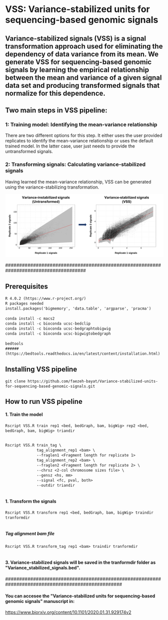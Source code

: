 # VSS: Variance-stabilized units for sequencing-based genomic signals

## Variance-stabilized signals (VSS) is a signal transformation approach used for eliminating the dependency of data variance from its mean. We generate VSS for sequencing-based genomic signals by learning the empirical relationship between the mean and variance of a given signal data set and producing transformed signals that normalize for this dependence.
## Two main steps in VSS pipeline:
### 1: Training model: Identifying the mean-variance relationship
There are two different options for this step. It either uses the user provided replicates to identify the mean-variance relationship or uses the default trained model. In the latter case, user just needs to provide the untransformed signals.
### 2: Transforming signals: Calculating variance-stabilized signals
Having learned the mean-variance relationship, VSS can be generated using the variance-stabilizing transformation. 



<img src="https://github.com/faezeh-bayat/Variance-stabilized-units-for-sequencing-based-genomic-signals/blob/master/bin/VSS_general_schematic/VSS_schematic.png" width="800"/>

#####################################################################################

## Prerequisites
```
R 4.0.2 (https://www.r-project.org/)
R packages needed
install.packages('bigmemory', 'data.table', 'argparse', 'pracma')

conda install -c macs2
conda install -c bioconda ucsc-bedclip
conda install -c bioconda ucsc-bedgraphtobigwig
conda install -c bioconda ucsc-bigwigtobedgraph

bedtools
######(https://bedtools.readthedocs.io/en/latest/content/installation.html)
```

## Installing VSS pipeline
```
git clone https://github.com/faezeh-bayat/Variance-stabilized-units-for-sequencing-based-genomic-signals.git
```

## How to run VSS pipeline
#### 1. Train the model
```
Rscript VSS.R train rep1 <bed, bedGraph, bam, bigWig> rep2 <bed, bedGraph, bam, bigWig> triandir
               
```

```
Rscript VSS.R train_tag \
              tag_alignment_rep1 <bam> \
              --fraglen1 <Fragment length for replicate 1>
              tag_alignment_rep2 <bam> \
              --fraglen2 <Fragment length for replicate 2> \
              --chrsz <2-col chromosome sizes file> \
              --gensz <hs, mm>
              --signal <fc, pval, both> 
              --outdir triandir
             
```
#### 1. Transform the signals
 
```
Rscript VSS.R transform rep1 <bed, bedGraph, bam, bigWig> traindir tranformdir
               
```
##### Tag alignment bam file
```
Rscript VSS.R transform_tag rep1 <bam> traindir tranformdir
               
```



#### 3. Variance-stabilized signals will be saved in the tranformdir folder as "Variance_stabilized_signals.bed".


##################################################################################################

#### You can accesee the "Variance-stabilized units for sequencing-based genomic signals" manuscript in:
https://www.biorxiv.org/content/10.1101/2020.01.31.929174v2

